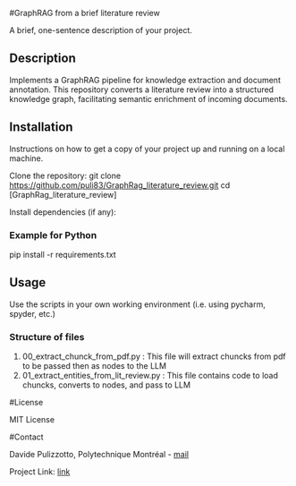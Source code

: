 #GraphRAG from a brief literature review

A brief, one-sentence description of your project.

## Description
Implements a GraphRAG pipeline for knowledge extraction and document annotation. This repository converts a literature review into a structured knowledge graph, facilitating semantic enrichment of incoming documents.

## Installation
Instructions on how to get a copy of your project up and running on a local machine.

Clone the repository:
git clone https://github.com/puli83/GraphRag_literature_review.git
cd [GraphRag_literature_review]


Install dependencies (if any):
### Example for Python
pip install -r requirements.txt


## Usage
Use the scripts in your own working environment (i.e. using pycharm, spyder, etc.)

### Structure of files

 1. 00_extract_chunck_from_pdf.py : This file will extract chuncks from pdf to be passed then as nodes to the LLM
 2. 01_extract_entities_from_lit_review.py : This file contains code to load chuncks, converts to nodes, and pass to LLM



#License

MIT License

#Contact

Davide Pulizzotto, Polytechnique Montréal - [mail](davide.pulizzotto@polymtl.ca)

Project Link: [link](https://github.com/puli83/GraphRag_literature_review)
